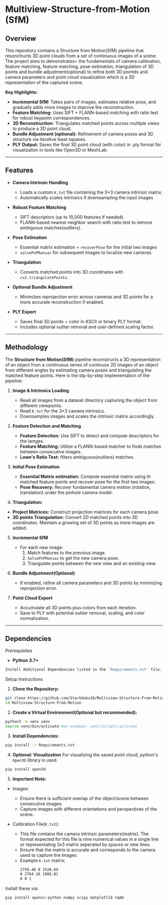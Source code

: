 # Multiview-Structure-from-Motion (SfM)

## Overview

This repository contains a Structure from Motion(SfM) pipeline that resonctructs 3D point clouds from a set of continuous images of a scene. The project aims to demonstrates= the fundamentals of camera calibration, feature matching, feature matching, pose estimation, triangulation of 3D points and bundle adjustment(optional) to refine both 3D pointds and camera parameters and point cloud visualization which is a 3D representation of the captured scene.

**Key Highlights:**
- **Incremental SfM:** Takes pairs of images, estimates relative pose, and gradually adds more images to improve the reconstruction.
- **Feature Matching:** Uses SIFT + FLANN-based matching with ratio test for robust keypoint correspondences.
- **3D Reconstruction:** Triangulates matched points across multiple views to produce a 3D point cloud.
- **Bundle Adjustment (optional):** Refinement of camera poses and 3D structure via iterative least squares.
- **PLY Output:** Saves the final 3D point cloud (with color) in .ply format for visualization in tools like Open3D or MeshLab.

---

## Features

- **Camera Intrinsic Handling**  
  - Loads a custom `K.txt` file containing the 3×3 camera intrinsic matrix. 
  - Automatically scales intrinsics if downsampling the input images

- **Robust Feature Matching**  
  - SIFT descriptors (up to 10,000 features if needed).  
  - FLANN-based nearest neighbor search with ratio test to remove ambiguous matches(outliers).

- **Pose Estimation**  
  - Essential matrix estimation + `recoverPose` for the initial two images 
  - `solvePnPRansac` for subsequent images to localize new cameras.

- **Triangulation**  
  - Converts matched points into 3D coordinates with `cv2.triangulatePoints`.

- **Optional Bundle Adjustment**  
  - Minimizes reprojection error across cameras and 3D points for a more accurate reconstruction if enabled.

- **PLY Export**  
  - Saves final 3D points + color in ASCII or binary PLY format.  
  - Includes optional outlier removal and user-defined scaling factor.

---

## Methodology

The **Structure from Motion(SfM)** pipeline reconstructs a 3D representation of an object from a continuous series of continuos 2D images of an object from different angles by estimating camera poses and triangulating the matched feature points. Here is the stp-by-step implementation of the pipeline:

1. **Image & Intrinsics Loading**  
   - Read all images from a dataset directory capturing the object from different viewpoints.  
   - Read `K.txt` for the 3×3 camera intrinsics.  
   - Downsamples images and scales the intrinsic matrix accordingly.

2. **Feature Detection and Matching**  
   - **Feature Detection:** Use SIFT to detect and compute descriptors for the iamges. 
   - **Feature Matching:** Utilize a FLANN-based matcher to finds matches between consecutive images.  
   - **Lowe's Ratio Test:** filters ambiguous(outliers) matches.

3. **Initial Pose Estimation**  
   - **Essential Matrix estimation:** Compute essential matrix using th matched feature points and recover pose for the first two images.  
   - **Pose Recovery:** Recover fundamental camera motion (rotation, translation) under the pinhole camera model.

4. **Triangulation:**
- **Project Matrices:** Construct projection matrices for each camera pose.
- **3D points Triangulation:** Convert 2D matched points into 3D coordinates. Maintain a growing set of 3D points as more images are added.

5. **Incremental SfM**  
   - For each new image:
     1. Match features to the previous image.  
     2. `SolvePnPRansac` to get the new camera pose.  
     3. Triangulate points between the new view and an existing view. 

6. **Bundle Adjustment(Optional)** 
   - If enabled, refine all camera parameters and 3D points by minimizing reprojection error.

6. **Point Cloud Export**  
   - Accumulate all 3D points plus colors from each iteration.  
   - Save to PLY with potential outlier removal, scaling, and color normalization.

---

## Dependencies

Prerequisites
- **Python 3.7+**

```bash
Install Additional Dependencies listed in the 'Requirements.txt' file.
```

Setup Instructions

1. **Clone the Repository:**
```bash 
git clone https://github.com/StarkGoku10/Multiview-Structure-From-Motion.git
cd Multiview-Structure-From-Motion
```

2. **Create a Virtual Environment(Optional but recommended):**
```bash
python3 -m venv venv
source venv/bin/activate #on windows: venv\Scripts\activate
```

3. **Install Dependencies:**
```bash 
pip install -r Requirements.txt
```

4. **Optional: Visualization**
For visualizing the saved point cloud, python's `Open3D` library is used. 
```bash
pip install open3d
```
5. **Important Note:**
- Images: 
    - Ensure there is sufficient overlap of the object/scene between consecutive images.
    - Capture images with different orientations and perspectives of the scene.

- Calibration File(`K.txt`):
    - This file contains the camera intrinsic parameters(matrix). The format expected for this file is nine numerical values in a single line or representating 3x3 matrix seperated by spaces or new lines.
    - Ensure that the matrix is accurate and corresponds to the camera used to capture the images.
    - Example `K.txt` matrix:
        ```bash 
        2759.48 0 1520.69
        0 2764.16 1006.81
        0 0 1
        ```


Install these via:
```bash
pip install opencv-python numpy scipy matplotlib tqdm
